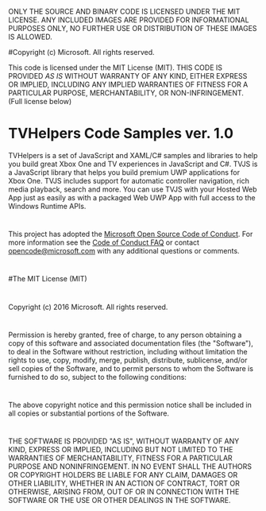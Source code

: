 ONLY THE SOURCE AND BINARY CODE IS LICENSED UNDER THE MIT LICENSE.  ANY INCLUDED IMAGES ARE PROVIDED FOR INFORMATIONAL PURPOSES ONLY, NO FURTHER USE OR DISTRIBUTION OF THESE IMAGES IS ALLOWED.

#Copyright (c) Microsoft. All rights reserved. 

 This code is licensed under the MIT License (MIT).  THIS CODE IS PROVIDED *AS IS* WITHOUT WARRANTY OF ANY KIND, EITHER EXPRESS OR IMPLIED, INCLUDING ANY IMPLIED WARRANTIES OF FITNESS FOR A PARTICULAR PURPOSE, MERCHANTABILITY, OR NON-INFRINGEMENT. (Full license below)

# TVHelpers Code Samples ver. 1.0
TVHelpers is a set of JavaScript and XAML/C# samples and libraries to help you build great Xbox One and TV experiences in JavaScript and C#.  TVJS is a JavaScript library that helps you build premium UWP applications for Xbox One. TVJS includes support for automatic controller navigation, rich media playback, search and more. You can use TVJS with your Hosted Web App just as easily as with a packaged Web UWP App with full access to the Windows Runtime APIs.
#
#
This project has adopted the [Microsoft Open Source Code of Conduct](https://opensource.microsoft.com/codeofconduct/). For more information see the [Code of Conduct FAQ](https://opensource.microsoft.com/codeofconduct/faq/) or contact [opencode@microsoft.com](mailto:opencode@microsoft.com) with any additional questions or comments.
#
#The MIT License (MIT)
#
Copyright (c) 2016 Microsoft. All rights reserved.
#
Permission is hereby granted, free of charge, to any person obtaining a copy of this software and associated documentation files (the "Software"), to deal in the Software without restriction, including without limitation the rights to use, copy, modify, merge, publish, distribute, sublicense, and/or sell copies of the Software, and to permit persons to whom the Software is furnished to do so, subject to the following conditions:
#
The above copyright notice and this permission notice shall be included in
all copies or substantial portions of the Software.
#
 THE SOFTWARE IS PROVIDED "AS IS", WITHOUT WARRANTY OF ANY KIND, EXPRESS OR IMPLIED, INCLUDING BUT NOT LIMITED TO THE WARRANTIES OF MERCHANTABILITY, FITNESS FOR A PARTICULAR PURPOSE AND NONINFRINGEMENT. IN NO EVENT SHALL THE AUTHORS OR COPYRIGHT HOLDERS BE LIABLE FOR ANY CLAIM, DAMAGES OR OTHER LIABILITY, WHETHER IN AN ACTION OF CONTRACT, TORT OR OTHERWISE, ARISING FROM, OUT OF OR IN CONNECTION WITH THE SOFTWARE OR THE USE OR OTHER DEALINGS IN THE SOFTWARE.
   
